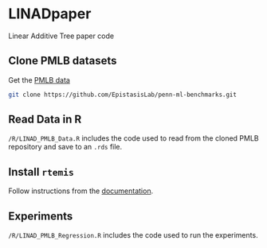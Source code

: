 # LINADpaper

Linear Additive Tree paper code

## Clone PMLB datasets

Get the [PMLB data](https://github.com/EpistasisLab/penn-ml-benchmarks)

```bash
git clone https://github.com/EpistasisLab/penn-ml-benchmarks.git
```

## Read Data in R

`/R/LINAD_PMLB_Data.R` includes the code used to read from the cloned PMLB repository and save to an `.rds` file.

## Install `rtemis`

Follow instructions from the [documentation](https://rtemis.lambdamd.org/setup.html).

## Experiments

`/R/LINAD_PMLB_Regression.R` includes the code used to run the experiments.
